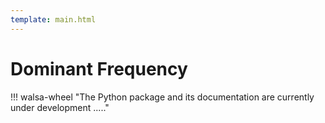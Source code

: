 ```yaml
---
template: main.html
---
```


# Dominant Frequency

!!! walsa-wheel "The Python package and its documentation are currently under development ....."
